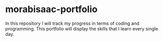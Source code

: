 # morabisaac-portfolio
In this repository I will track my progress in terms of coding and programming. This portfolio will display the skills that I learn every single day.
